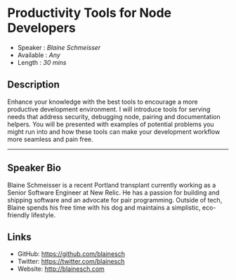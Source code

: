 # Productivity Tools for Node Developers

* Speaker   : *Blaine Schmeisser*
* Available : *Any*
* Length    : *30 mins*

## Description

Enhance your knowledge with the best tools to encourage a more productive
development environment. I will introduce tools for serving needs that address
security, debugging node, pairing and documentation helpers. You will be
presented with examples of potential problems you might run into and how these
tools can make your development workflow more seamless and pain free.

-----

## Speaker Bio

Blaine Schmeisser is a recent Portland transplant currently working as a Senior
Software Engineer at New Relic. He has a passion for building and shipping
software and an advocate for pair programming. Outside of tech, Blaine spends
his free time with his dog and maintains a simplistic, eco-friendly lifestyle.

## Links

* GitHub: https://github.com/blainesch
* Twitter: https://twitter.com/blainesch
* Website: http://blainesch.com
